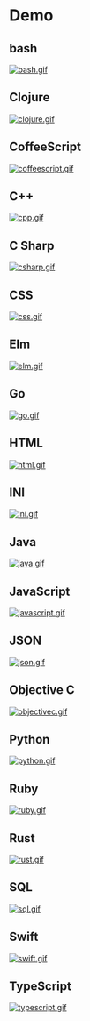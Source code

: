 # Demo

## bash

[![bash.gif](demos/gifs/bash.gif)](demos/files/demo.bash)

## Clojure

[![clojure.gif](demos/gifs/clojure.gif)](demos/files/demo.clj)

## CoffeeScript

[![coffeescript.gif](demos/gifs/cofeescript.gif)](demos/files/demo.coffee)

## C++

[![cpp.gif](demos/gifs/cpp.gif)](demos/files/demo.cpp)

## C Sharp

[![csharp.gif](demos/gifs/csharp.gif)](demos/files/demo.cs)

## CSS

[![css.gif](demos/gifs/css.gif)](demos/files/demo.css)

## Elm

[![elm.gif](demos/gifs/elm.gif)](demos/files/demo.elm)

## Go

[![go.gif](demos/gifs/go.gif)](demos/files/demo.go)

## HTML

[![html.gif](demos/gifs/html.gif)](demos/files/demo.html)

## INI

[![ini.gif](demos/gifs/ini.gif)](demos/files/demo.ini)

## Java

[![java.gif](demos/gifs/java.gif)](demos/files/demo.java)

## JavaScript

[![javascript.gif](demos/gifs/javascript.gif)](demos/files/demo.js)

## JSON

[![json.gif](demos/gifs/json.gif)](demos/files/demo.json)

## Objective C

[![objectivec.gif](demos/gifs/objectivec.gif)](demos/files/demo.m)

## Python

[![python.gif](demos/gifs/python.gif)](demos/files/demo.py)

## Ruby

[![ruby.gif](demos/gifs/ruby.gif)](demos/files/demo.rb)

## Rust

[![rust.gif](demos/gifs/rust.gif)](demos/files/demo.rs)

## SQL

[![sql.gif](demos/gifs/sql.gif)](demos/files/demo.sql)

## Swift

[![swift.gif](demos/gifs/swift.gif)](demos/files/demo.swift)

## TypeScript

[![typescript.gif](demos/gifs/typescript.gif)](demos/files/demo.ts)
